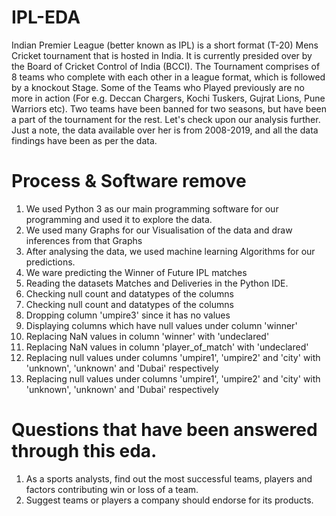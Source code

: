 # IPL-EDA
Indian Premier League (better known as IPL) is a short format (T-20) Mens Cricket tournament that is hosted in India. It is currently presided over by the Board of Cricket Control of India (BCCI). The Tournament comprises of 8 teams who complete with each other in a league format, which is followed by a knockout Stage. Some of the Teams who Played previously are no more in action (For e.g. Deccan Chargers, Kochi Tuskers, Gujrat Lions, Pune Warriors etc). Two teams have been banned for two seasons, but have been a part of the tournament for the rest. Let's check upon our analysis further. Just a note, the data available over her is from 2008-2019, and all the data findings have been as per the data.
# Process & Software remove
1. We used Python 3 as our main programming software for our programming and used it to explore the data.
2. We used many Graphs for our Visualisation of the data and draw inferences from that Graphs
3. After analysing the data, we used machine learning Algorithms for our predictions.
4. We ware predicting the Winner of Future IPL matches
5. Reading the datasets Matches and Deliveries in the Python IDE.
6. Checking null count and datatypes of the columns
7. Checking null count and datatypes of the columns
8. Dropping column 'umpire3' since it has no values
9. Displaying columns which have null values under column 'winner'
10. Replacing NaN values in column 'winner' with 'undeclared'
11. Replacing NaN values in column 'player_of_match' with 'undeclared'
12. Replacing null values under columns 'umpire1', 'umpire2' and 'city' with 'unknown', 'unknown' and 'Dubai' respectively
13. Replacing null values under columns 'umpire1', 'umpire2' and 'city' with 'unknown', 'unknown' and 'Dubai' respectively
# Questions that have been answered through this eda.
1. As a sports analysts, find out the most successful teams, players and factors contributing win or loss of a team.
2. Suggest teams or players a company should endorse for its products.
